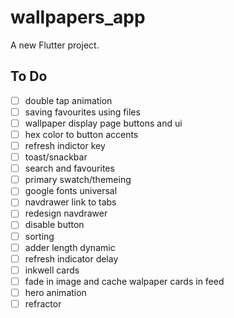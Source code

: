 # wallpapers_app

A new Flutter project.

## To Do

 - [ ] double tap animation
 - [ ] saving favourites using files
 - [ ] wallpaper display page buttons and ui
 - [ ] hex color to button accents
 - [ ] refresh indictor key
 - [ ] toast/snackbar
 - [ ] search and favourites
 - [ ] primary swatch/themeing
 - [ ] google fonts universal
 - [ ] navdrawer link to tabs
 - [ ] redesign navdrawer
 - [ ] disable button
 - [ ] sorting
 - [ ] adder length dynamic
 - [ ] refresh indicator delay
 - [ ] inkwell cards
 - [ ] fade in image and cache walpaper cards in feed
 - [ ] hero animation
 - [ ] refractor